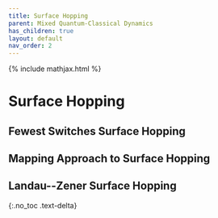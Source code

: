 ```yaml
---
title: Surface Hopping
parent: Mixed Quantum-Classical Dynamics
has_children: true
layout: default
nav_order: 2
---
```

{% include mathjax.html %}

# Surface Hopping

## Fewest Switches Surface Hopping

## Mapping Approach to Surface Hopping

## Landau--Zener Surface Hopping

{:.no_toc .text-delta}
